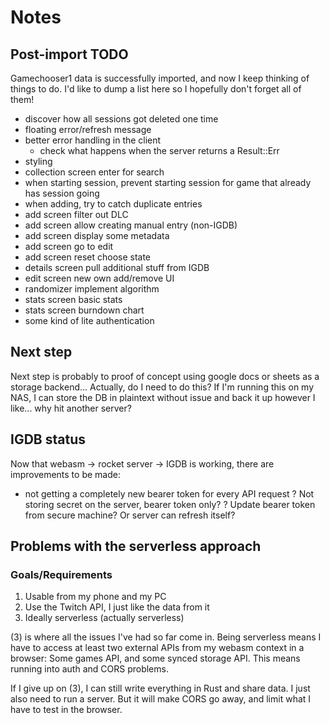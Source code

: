 # Notes

## Post-import TODO

Gamechooser1 data is successfully imported, and now I keep thinking of things to do. I'd like to
dump a list here so I hopefully don't forget all of them!

+ discover how all sessions got deleted one time
+ floating error/refresh message
+ better error handling in the client
    + check what happens when the server returns a Result::Err
+ styling
+ collection screen enter for search
+ when starting session, prevent starting session for game that already has session going
+ when adding, try to catch duplicate entries
+ add screen filter out DLC
+ add screen allow creating manual entry (non-IGDB)
+ add screen display some metadata
+ add screen go to edit
+ add screen reset choose state
+ details screen pull additional stuff from IGDB
+ edit screen new own add/remove UI
+ randomizer implement algorithm
+ stats screen basic stats
+ stats screen burndown chart
+ some kind of lite authentication

## Next step
Next step is probably to proof of concept using google docs or sheets as a storage backend...
Actually, do I need to do this? If I'm running this on my NAS, I can store the DB in plaintext
without issue and back it up however I like... why hit another server?

## IGDB status
Now that webasm -> rocket server -> IGDB is working, there are improvements to be made:
+ not getting a completely new bearer token for every API request
? Not storing secret on the server, bearer token only?
? Update bearer token from secure machine? Or server can refresh itself?

## Problems with the serverless approach

### Goals/Requirements
1. Usable from my phone and my PC
2. Use the Twitch API, I just like the data from it
3. Ideally serverless (actually serverless)

(3) is where all the issues I've had so far come in. Being serverless means I have to access at
least two external APIs from my webasm context in a browser: Some games API, and some synced
storage API. This means running into auth and CORS problems.

If I give up on (3), I can still write everything in Rust and share data. I just also need to run
a server. But it will make CORS go away, and limit what I have to test in the browser.